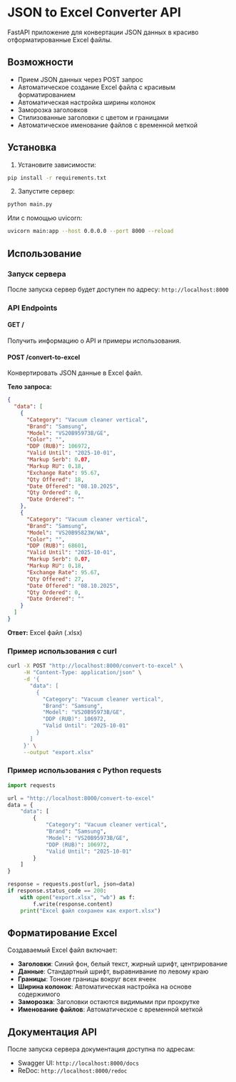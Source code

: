 # JSON to Excel Converter API

FastAPI приложение для конвертации JSON данных в красиво отформатированные Excel файлы.

## Возможности

- Прием JSON данных через POST запрос
- Автоматическое создание Excel файла с красивым форматированием
- Автоматическая настройка ширины колонок
- Заморозка заголовков
- Стилизованные заголовки с цветом и границами
- Автоматическое именование файлов с временной меткой

## Установка

1. Установите зависимости:
```bash
pip install -r requirements.txt
```

2. Запустите сервер:
```bash
python main.py
```

Или с помощью uvicorn:
```bash
uvicorn main:app --host 0.0.0.0 --port 8000 --reload
```

## Использование

### Запуск сервера
После запуска сервер будет доступен по адресу: `http://localhost:8000`

### API Endpoints

#### GET /
Получить информацию о API и примеры использования.

#### POST /convert-to-excel
Конвертировать JSON данные в Excel файл.

**Тело запроса:**
```json
{
  "data": [
    {
      "Category": "Vacuum cleaner vertical",
      "Brand": "Samsung",
      "Model": "VS20B95973B/GE",
      "Color": "",
      "DDP (RUB)": 106972,
      "Valid Until": "2025-10-01",
      "Markup Serb": 0.07,
      "Markup RU": 0.18,
      "Exchange Rate": 95.67,
      "Qty Offered": 18,
      "Date Offered": "08.10.2025",
      "Qty Ordered": 0,
      "Date Ordered": ""
    },
    {
      "Category": "Vacuum cleaner vertical",
      "Brand": "Samsung",
      "Model": "VS20B95823W/WA",
      "Color": "",
      "DDP (RUB)": 68601,
      "Valid Until": "2025-10-01",
      "Markup Serb": 0.07,
      "Markup RU": 0.18,
      "Exchange Rate": 95.67,
      "Qty Offered": 27,
      "Date Offered": "08.10.2025",
      "Qty Ordered": 0,
      "Date Ordered": ""
    }
  ]
}
```

**Ответ:** Excel файл (.xlsx)

### Пример использования с curl

```bash
curl -X POST "http://localhost:8000/convert-to-excel" \
     -H "Content-Type: application/json" \
     -d '{
       "data": [
         {
           "Category": "Vacuum cleaner vertical",
           "Brand": "Samsung",
           "Model": "VS20B95973B/GE",
           "DDP (RUB)": 106972,
           "Valid Until": "2025-10-01"
         }
       ]
     }' \
     --output "export.xlsx"
```

### Пример использования с Python requests

```python
import requests

url = "http://localhost:8000/convert-to-excel"
data = {
    "data": [
        {
            "Category": "Vacuum cleaner vertical",
            "Brand": "Samsung",
            "Model": "VS20B95973B/GE",
            "DDP (RUB)": 106972,
            "Valid Until": "2025-10-01"
        }
    ]
}

response = requests.post(url, json=data)
if response.status_code == 200:
    with open("export.xlsx", "wb") as f:
        f.write(response.content)
    print("Excel файл сохранен как export.xlsx")
```

## Форматирование Excel

Создаваемый Excel файл включает:

- **Заголовки**: Синий фон, белый текст, жирный шрифт, центрирование
- **Данные**: Стандартный шрифт, выравнивание по левому краю
- **Границы**: Тонкие границы вокруг всех ячеек
- **Ширина колонок**: Автоматическая настройка на основе содержимого
- **Заморозка**: Заголовки остаются видимыми при прокрутке
- **Именование файлов**: Автоматическое с временной меткой

## Документация API

После запуска сервера документация доступна по адресам:
- Swagger UI: `http://localhost:8000/docs`
- ReDoc: `http://localhost:8000/redoc`
